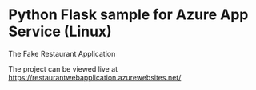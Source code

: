 

# Python Flask sample for Azure App Service (Linux)

The Fake Restaurant Application

The project can be viewed live at https://restaurantwebapplication.azurewebsites.net/
